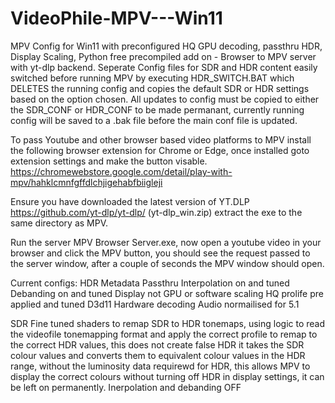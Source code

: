 # VideoPhile-MPV---Win11
MPV Config for Win11 with preconfigured HQ GPU decoding, passthru HDR, Display Scaling, Python free precompiled add on - Browser to MPV server with yt-dlp backend.
Seperate Config files for SDR and HDR content easily switched before running MPV by executing HDR_SWITCH.BAT which DELETES the running config and copies the default SDR or HDR settings based on the option chosen. All updates to config must be copied to either the SDR_CONF or HDR_CONF to be made permanant, currently running config will be saved to a .bak file before the main conf file is updated.

To pass Youtube and other browser based video platforms to MPV install the following browser extension for Chrome or Edge, once installed goto extension settings and make the button visable. https://chromewebstore.google.com/detail/play-with-mpv/hahklcmnfgffdlchjigehabfbiigleji

Ensure you have downloaded the latest version of YT.DLP https://github.com/yt-dlp/yt-dlp/ (yt-dlp_win.zip) extract the exe to the same directory as MPV.

Run the server MPV Browser Server.exe, now open a youtube video in your browser and click the MPV button, you should see the request passed to the server window, after a couple of seconds the MPV window should open.


Current configs: 
HDR
Metadata Passthru
Interpolation on and tuned
Debanding on and tuned
Display not GPU or software scaling
HQ prolife pre applied and tuned
D3d11 Hardware decoding
Audio normailised for 5.1

SDR
Fine tuned shaders to remap SDR to HDR tonemaps, using logic to read the videofile tonemapping format and apply the correct profile to remap to the correct HDR values, this does not create false HDR it takes the SDR colour values and converts them to equivalent colour values in the HDR range, without the luminosity data requirewd for HDR, this allows MPV to display the correct colours without turning off HDR in display settings, it can be left on permanently.
Inerpolation and debanding OFF
